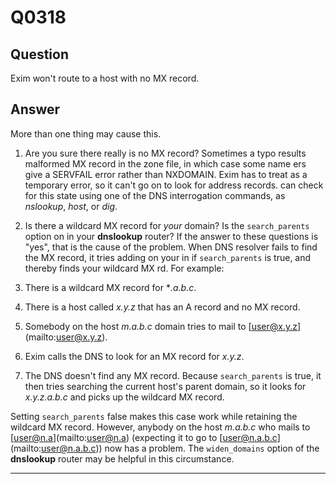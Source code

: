 Q0318
=====

Question
--------

Exim won't route to a host with no MX record.

Answer
------

More than one thing may cause this.

1.  Are you sure there really is no MX record? Sometimes a typo results
    malformed MX record in the zone file, in which case some name ers
    give a SERVFAIL error rather than NXDOMAIN. Exim has to treat as a
    temporary error, so it can't go on to look for address records. can
    check for this state using one of the DNS interrogation commands, as
    *nslookup*, *host*, or *dig*.

2.  Is there a wildcard MX record for *your* domain? Is the
    `search_parents` option on in your **dnslookup** router? If the
    answer to these questions is "yes", that is the cause of the
    problem. When DNS resolver fails to find the MX record, it tries
    adding on your in if `search_parents` is true, and thereby finds
    your wildcard MX rd. For example:

3.  There is a wildcard MX record for \**.a.b.c*.

4.  There is a host called *x.y.z* that has an A record and no MX
    record.

5.  Somebody on the host *m.a.b.c* domain tries to mail to
    [[user@x.y.z](mailto:user@x.y.z)](mailto:user@x.y.z).

6.  Exim calls the DNS to look for an MX record for *x.y.z*.

7.  The DNS doesn't find any MX record. Because `search_parents` is
    true, it then tries searching the current host's parent domain, so
    it looks for *x.y.z.a.b.c* and picks up the wildcard MX record.

Setting `search_parents` false makes this case work while retaining the
wildcard MX record. However, anybody on the host *m.a.b.c* who mails to
[[user@n.a](mailto:user@n.a)](mailto:user@n.a) (expecting it to go to
[[user@n.a.b.c](mailto:user@n.a.b.c)](mailto:user@n.a.b.c)) now has a
problem. The `widen_domains` option of the **dnslookup** router may be
helpful in this circumstance.

* * * * *
